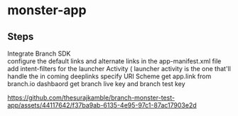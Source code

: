 # monster-app

## Steps 
 Integrate Branch SDK   
 configure the default links and alternate links 
 in the app-manifest.xml file add intent-filters for the launcher Activity ( launcher activity is the one that'll handle the in coming deeplinks
 specify URI Scheme
 get app.link from branch.io dashbaord 
 get branch live key and branch test key 

https://github.com/thesurajkamble/branch-monster-test-app/assets/44117642/f37ba9ab-6135-4e95-97c1-87ac17903e2d

